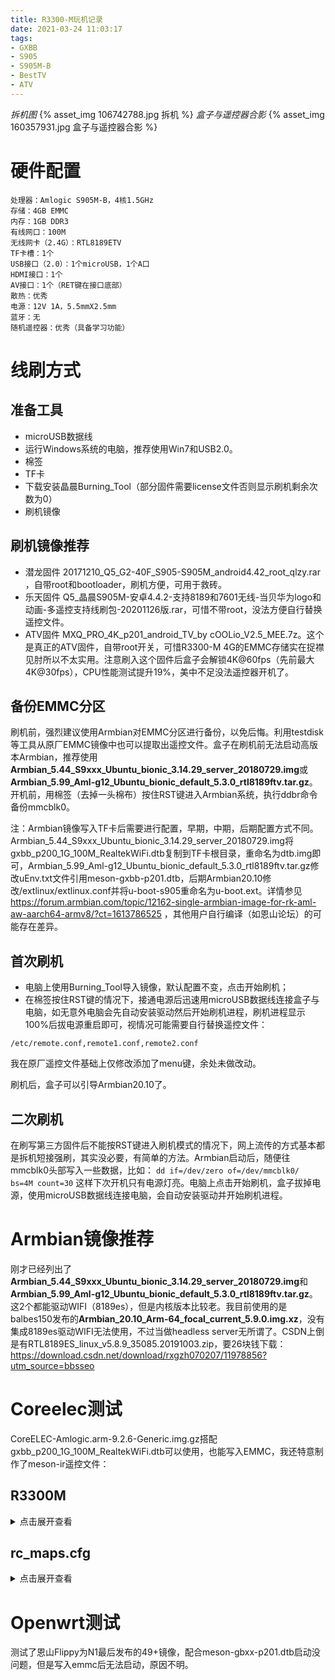 ```yaml
---
title: R3300-M玩机记录
date: 2021-03-24 11:03:17
tags:
- GXBB
- S905
- S905M-B
- BestTV
- ATV
---
```

*拆机图*
{% asset_img 106742788.jpg 拆机 %}
*盒子与遥控器合影*
{% asset_img 160357931.jpg 盒子与遥控器合影 %}
# 硬件配置
    处理器：Amlogic S905M-B，4核1.5GHz
    存储：4GB EMMC
    内存：1GB DDR3
    有线网口：100M
    无线网卡（2.4G）：RTL8189ETV
    TF卡槽：1个
    USB接口（2.0）：1个microUSB，1个A口
    HDMI接口：1个
    AV接口：1个（RET键在接口底部）
    散热：优秀
    电源：12V 1A，5.5mmX2.5mm
    蓝牙：无
    随机遥控器：优秀（具备学习功能）
# 线刷方式
## 准备工具
- microUSB数据线
- 运行Windows系统的电脑，推荐使用Win7和USB2.0。
- 棉签
- TF卡
- 下载安装晶晨Burning_Tool（部分固件需要license文件否则显示刷机剩余次数为0）
- 刷机镜像
## 刷机镜像推荐
- 潜龙固件 20171210_Q5_G2-40F_S905-S905M_android4.42_root_qlzy.rar ，自带root和bootloader，刷机方便，可用于救砖。
- 乐天固件 Q5_晶晨S905M-安卓4.4.2-支持8189和7601无线-当贝华为logo和动画-多遥控支持线刷包-20201126版.rar，可惜不带root，没法方便自行替换遥控文件。
- ATV固件 MXQ_PRO_4K_p201_android_TV_by cOOLio_V2.5_MEE.7z。这个是真正的ATV固件，自带root开关，可惜R3300-M 4G的EMMC存储实在捉襟见肘所以不太实用。注意刷入这个固件后盒子会解锁4K@60fps（先前最大4K@30fps），CPU性能测试提升19%，美中不足没法遥控器开机了。
## 备份EMMC分区
刷机前，强烈建议使用Armbian对EMMC分区进行备份，以免后悔。利用testdisk等工具从原厂EMMC镜像中也可以提取出遥控文件。盒子在刷机前无法启动高版本Armbian，推荐使用**Armbian_5.44_S9xxx_Ubuntu_bionic_3.14.29_server_20180729.img**或**Armbian_5.99_Aml-g12_Ubuntu_bionic_default_5.3.0_rtl8189ftv.tar.gz**。开机前，用棉签（去掉一头棉布）按住RST键进入Armbian系统，执行ddbr命令备份mmcblk0。

注：Armbian镜像写入TF卡后需要进行配置，早期，中期，后期配置方式不同。Armbian_5.44_S9xxx_Ubuntu_bionic_3.14.29_server_20180729.img将gxbb_p200_1G_100M_RealtekWiFi.dtb复制到TF卡根目录，重命名为dtb.img即可，Armbian_5.99_Aml-g12_Ubuntu_bionic_default_5.3.0_rtl8189ftv.tar.gz修改uEnv.txt文件引用meson-gxbb-p201.dtb，后期Armbian20.10修改/extlinux/extlinux.conf并将u-boot-s905重命名为u-boot.ext。详情参见 https://forum.armbian.com/topic/12162-single-armbian-image-for-rk-aml-aw-aarch64-armv8/?ct=1613786525 ，其他用户自行编译（如恩山论坛）的可能存在差异。
## 首次刷机
- 电脑上使用Burning_Tool导入镜像，默认配置不变，点击开始刷机；
- 在棉签按住RST键的情况下，接通电源后迅速用microUSB数据线连接盒子与电脑，如无意外电脑会先自动安装驱动然后开始刷机进程，刷机进程显示100%后拔电源重启即可，视情况可能需要自行替换遥控文件：

`/etc/remote.conf,remote1.conf,remote2.conf`

我在原厂遥控文件基础上仅修改添加了menu键，余处未做改动。

刷机后，盒子可以引导Armbian20.10了。
## 二次刷机
在刷写第三方固件后不能按RST键进入刷机模式的情况下，网上流传的方式基本都是拆机短接强刷，其实没必要，有简单的方法。Armbian启动后，随便往mmcblk0头部写入一些数据，比如：
`dd if=/dev/zero of=/dev/mmcblk0/ bs=4M count=30` 
这样下次开机只有电源灯亮。电脑上点击开始刷机，盒子拔掉电源，使用microUSB数据线连接电脑，会自动安装驱动并开始刷机进程。
# Armbian镜像推荐
刚才已经列出了**Armbian_5.44_S9xxx_Ubuntu_bionic_3.14.29_server_20180729.img**和**Armbian_5.99_Aml-g12_Ubuntu_bionic_default_5.3.0_rtl8189ftv.tar.gz**。这2个都能驱动WIFI（8189es），但是内核版本比较老。我目前使用的是balbes150发布的**Armbian_20.10_Arm-64_focal_current_5.9.0.img.xz**，没有集成8189es驱动WIFI无法使用，不过当做headless server无所谓了。CSDN上倒是有RTL8189ES_linux_v5.8.9_35085.20191003.zip，要26块钱下载： https://download.csdn.net/download/rxgzh070207/11978856?utm_source=bbsseo
# Coreelec测试
CoreELEC-Amlogic.arm-9.2.6-Generic.img.gz搭配gxbb_p200_1G_100M_RealtekWiFi.dtb可以使用，也能写入EMMC，我还特意制作了meson-ir遥控文件：

## R3300M
<details>
<summary>点击展开查看</summary>
```
# table R3300M, type: NEC
# ###################################################### #
# 遥控码 Keycode		实体按键				实现功能 #
# ###################################################### #
# 基本功能区（测试正常）
0xb3dc KEY_POWER		#【待机】				开关机
0xb39c KEY_MUTE			#【静音】				静音
0xb388 KEY_HOME			#【首页】				HOME键
0xb382 KEY_MENU			#【本地】				菜单键
0xb3ce KEY_OK			#【确定】				确定
0xb3c5 KEY_BACK			#【返回】				返回
0xb395 KEY_PLAYPAUSE	#【播放暂停】			暂停/播放
0xb3ca KEY_UP			#【上】					上
0xb3d2 KEY_DOWN			#【下】					下
0xb399 KEY_LEFT			#【左】					左
0xb3c1 KEY_RIGHT		#【右】					右
0xb380 KEY_VOLUMEUP		#【音量+】				音量增大
0xb381 KEY_VOLUMEDOWN	#【音量-】				音量减小
0xb3dd KEY_PAGEUP		#【上页】				向上翻页
0xb38c KEY_PAGEDOWN		#【下页】				向下翻页
0xb385 KEY_CHANNELUP	#【频道+】				向上调台
0xb386 KEY_CHANNELDOWN	#【频道-】				向下调台
# 数字按键区（测试正常）
0xb387 KEY_0			#【0】					0
0xb392 KEY_1			#【1】					1
0xb393 KEY_2			#【2】					2
0xb3cc KEY_3			#【3】					3
0xb38e KEY_4			#【4】					4
0xb38f KEY_5			#【5】					5
0xb3c8 KEY_6			#【6】					6
0xb38a KEY_7			#【7】					7
0xb38b KEY_8			#【8】					8
0xb3c4 KEY_9			#【9】					9
# 快捷功能区（测试正常）
0xb3cd KEY_Red			#【直播】				Kodi TV PVR（电视）
0xb391 KEY_Green		#【回看】				Kodi Videos（视频）
0xb383 KEY_Yellow		#【点播】				Kodi Music （音乐）
0xb3c3 KEY_BLUE			#【信息】				Kodi Pictures（图片）
# 其他按键定义
0xb398 KEY_CONTEXT_MENU #【声道】				显示详细信息
0xb38d KEY_SUBTITLE		#【设置】				字幕
0xb3d6 KEY_STOP			#【交换】				停止播放
0xb3da KEY_REWIND		#【*】					快退
0xb3d0 KEY_FASTFORWARD 	#【#】					快进
0x51806e KEY_INFO 		#【TV/IPTV】			显示信息
```
</details>

## rc_maps.cfg
<details>
<summary>点击展开查看</summary>
```
# Keymaps table
#
# This table creates an association between a keycode file and a kernel
# driver. It can be used to automatically override a keycode definition.
#
#
# Format:
#       driver - name of the driver provided via uevent - use * for any driver
#       table -  RC keymap table, provided via uevent - use * for any table
#       file - file name. If directory is not specified, it is first looked up
#               in /storage/.config/rc_keymaps, then /usr/lib/udev/rc_keymaps
#
# For example:
#
# driver        table           file
#
# gpio-rc-recv  rc-streamzap    streamzap
# gpio-rc-recv  *               justboom
# *             rc-rc6-mce      rc6_mce_new
# *             *               hauppauge_new
meson-ir        *               R3300M
```
</details>

# Openwrt测试
测试了恩山Flippy为N1最后发布的49+镜像，配合meson-gbxx-p201.dtb启动没问题，但是写入emmc后无法启动，原因不明。